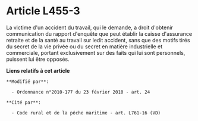 # Article L455-3

La victime d'un accident du travail, qui le demande, a droit d'obtenir communication du rapport d'enquête que peut établir la
caisse d'assurance retraite et de la santé au travail  sur ledit accident, sans que des motifs tirés du secret de la vie
privée ou du secret en matière industrielle et commerciale, portant exclusivement sur des faits qui lui sont personnels,
puissent lui être opposés.

**Liens relatifs à cet article**

	**Modifié par**:

	  - Ordonnance n°2010-177 du 23 février 2010 - art. 24

	**Cité par**:

	  - Code rural et de la pêche maritime - art. L761-16 (VD)
